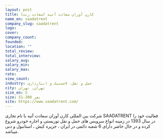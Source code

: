 ```yaml
---
layout: post
title: کارن آوران سعادت آتیه (سعادت رنت)
name_en: saadatrent
company_slug: saadatrent
logo: 
cover: 
company_count:
founded:
location: ""
total_review: 
total_interview: 
salary_avg: 
salary_min: 
salary_max: 
rate: 
view_count: 
industry: حمل و نقل، لاجستیک و انبارداری
city: تهران, تهران
size_en: S
size: 51-200 نفر
site: https://www.saadatrent.com/
---
```


شرکت بین المللی کارن آوران سعادت آتیه با نام تجاری SAADATRENT فعالیت خود را در سال 1393 در زمینه انواع سرویس های حمل و نقل توریستی و اجاره خودرو شروع کرده و در حال حاضر دارای 6 شعبه دائمی در ایران ، جزیره کیش ، استانبول و دبی میباشد.
